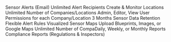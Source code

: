 Sensor Alerts (Email)
Unlimited Alert Recipients
Create & Monitor Locations
Unlimited Number of Companies/Locations
Admin, Editor, View User Permissions for each Company/Location
3 Months Sensor Data Retention
Flexible Alert Rules
Visualized Sensor Maps
Upload Blueprints, Images, or Google Maps
Unlimited Number of CompaDaily, Weekly, or Monthly Reports
Compliance Reports (Regulations & Inspectors)
